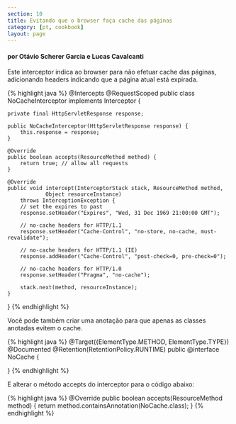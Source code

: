 ```yaml
---
section: 10
title: Evitando que o browser faça cache das páginas
category: [pt, cookbook]
layout: page
---
```


<h4>por Otávio Scherer Garcia e Lucas Cavalcanti</h4>

Este interceptor indica ao browser para não efetuar cache das páginas, adicionando headers indicando que a página atual está expirada.

{% highlight java %}
@Intercepts
@RequestScoped
public class NoCacheInterceptor
    implements Interceptor {

    private final HttpServletResponse response;

    public NoCacheInterceptor(HttpServletResponse response) {
        this.response = response;
    }

    @Override
    public boolean accepts(ResourceMethod method) {
        return true; // allow all requests
    }

    @Override
    public void intercept(InterceptorStack stack, ResourceMethod method, 
                Object resourceInstance)
        throws InterceptionException {
        // set the expires to past
        response.setHeader("Expires", "Wed, 31 Dec 1969 21:00:00 GMT");

        // no-cache headers for HTTP/1.1
        response.setHeader("Cache-Control", "no-store, no-cache, must-revalidate");

        // no-cache headers for HTTP/1.1 (IE)
        response.addHeader("Cache-Control", "post-check=0, pre-check=0");

        // no-cache headers for HTTP/1.0
        response.setHeader("Pragma", "no-cache");

        stack.next(method, resourceInstance);
    }
}
{% endhighlight %}

Você pode também criar uma anotação para que apenas as classes anotadas evitem o cache.

{% highlight java %}
@Target({ElementType.METHOD, ElementType.TYPE})
@Documented
@Retention(RetentionPolicy.RUNTIME)
public @interface NoCache {

}
{% endhighlight %}

E alterar o método accepts do interceptor para o código abaixo:

{% highlight java %}
@Override
public boolean accepts(ResourceMethod method) {
    return method.containsAnnotation(NoCache.class);
}
{% endhighlight %}
